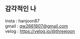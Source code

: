 ## 감각적인 나
insta : hanjoon87<br />
gmail : qw2661807@gmail.com<br />
velog : https://velog.io/@threejoon

